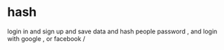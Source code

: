 # hash
login in and sign up and save data and hash people password , and login with google , or facebook /
